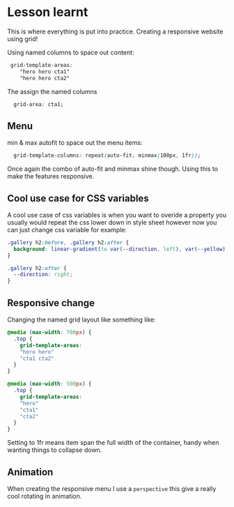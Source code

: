 # Lesson learnt

This is where everything is put into practice. Creating a responsive website using grid!

Using named columns to space out content:

```css
 grid-template-areas:
    "hero hero cta1"
    "hero hero cta2"
```

The assign the named columns

```css
  grid-area: cta1;
```

## Menu

min & max autofit to space out the menu items:

```css
  grid-template-columns: repeat(auto-fit, minmax(100px, 1fr));
```

Once again the combo of auto-fit and minmax shine though. Using this to make the features responsive.

## Cool use case for CSS variables

A cool use case of css variables is when you want to overide a property you usually would repeat the css lower down in style sheet however now you can just change css variable for example:

```css
.gallery h2:before, .gallery h2:after {
  background: linear-gradient(to var(--direction, left), var(--yellow), transparent)
}

.gallery h2:after {
  --direction: right;
}
```

## Responsive change

Changing the named grid layout like something like:

```css
@media (max-width: 700px) {
  .top {
    grid-template-areas:
    "hero hero"
    "cta1 cta2"
  }
}

@media (max-width: 500px) {
  .top {
    grid-template-areas:
    "hero"
    "cta1"
    "cta2"
  }
}
```

Setting to 1fr means item span the full width of the container, handy when wanting things to collapse down.

## Animation

When creating the responsive menu I use a `perspective` this give a really cool rotating in animation.

